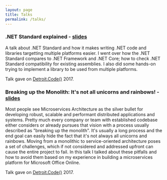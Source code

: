 ```yaml
---
layout: page
title: Talks
permalink: /talks/
---
```


### .NET Standard explained - [slides](/presentations/net-standard)

A talk about .NET Standard and how it makes writing .NET code and libraries targetting multiple platforms easier.
I went over how the .NET Standard compares to .NET Framework and .NET Core; how to check .NET Standard compatibility for existing assemblies. I also did some hands-on trying to implement a library to be used from multiple platforms.

Talk gave on [Detroit.Code()](https://detroitcode.amegala.com/) 2017.

### Breaking up the Monolith: It's not all unicorns and rainbows! - [slides](/presentations/breaking-up-the-monolith)

Most people see Microservices Architecture as the silver bullet for developing robust, scalable and performant distributed applications and systems. Pretty much every company or team with established codebase either considers or already pursues that vision with a process usually described as "breaking up the monolith". It's usually a long process and the end goal can easily hide the fact that it's not always all unicorns and rainbows. Moving from a monolithic to service-oriented architecture poses a set of challenges, which if not considered and addressed upfront can cause the entire project to fail. In this talk I talked about these pitfalls and how to avoid them based on my experience in building a microservices platform for Microsoft Office Online.

Talk gave on [Detroit.Code()](https://detroitcode.amegala.com/) 2017.